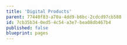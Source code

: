 ```yaml
---
title: 'Digital Products'
parent: 77440f83-a70a-4dd9-b6bc-2cdcd97cb588
id: 7cb35b34-0ed5-4c54-a3e7-bea08db467b4
published: false
blueprint: pages
---
```

